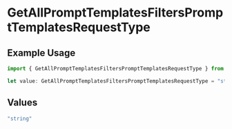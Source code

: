 # GetAllPromptTemplatesFiltersPromptTemplatesRequestType

## Example Usage

```typescript
import { GetAllPromptTemplatesFiltersPromptTemplatesRequestType } from "@orq-ai/node/models/operations";

let value: GetAllPromptTemplatesFiltersPromptTemplatesRequestType = "string";
```

## Values

```typescript
"string"
```
